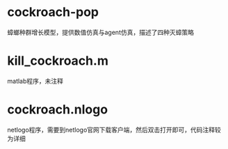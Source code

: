 # cockroach-pop
蟑螂种群增长模型，提供数值仿真与agent仿真，描述了四种灭蟑策略
# kill_cockroach.m
matlab程序，未注释
# cockroach.nlogo
netlogo程序，需要到netlogo官网下载客户端，然后双击打开即可，代码注释较为详细
